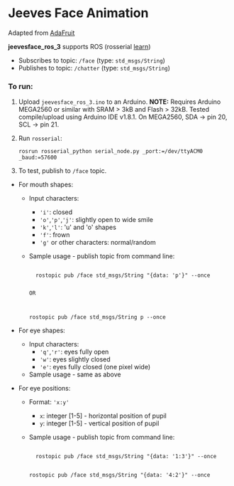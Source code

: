 # Jeeves Face Animation

Adapted from [AdaFruit](https://learn.adafruit.com/animating-multiple-led-backpacks)

**jeevesface_ros_3** supports ROS (rosserial [learn](http://wiki.ros.org/rosserial_arduino/Tutorials/Blink))

-  Subscribes to topic: `/face` (type: `std_msgs/String`)
-  Publishes to topic: `/chatter` (type: `std_msgs/String`)

### To run:

1. Upload `jeevesface_ros_3.ino` to an Arduino. **NOTE:** Requires Arduino MEGA2560 or similar with SRAM > 3kB and Flash > 32kB. Tested compile/upload using Arduino IDE v1.8.1. On MEGA2560, SDA -> pin 20, SCL -> pin 21.
2. Run `rosserial`:

    ```
    rosrun rosserial_python serial_node.py _port:=/dev/ttyACM0 _baud:=57600
    ```
3. To test, publish to `/face` topic.
  - For mouth shapes:
    - Input characters:
      - `'i'`: closed
      - `'o'`,`'p'`,`'j'`: slightly open to wide smile
      - `'k'`,`'l'`: 'u' and 'o' shapes
      - `'f'`: frown
      - `'g'` or other characters: normal/random
    - Sample usage - publish topic from command line:

        <code>
        rostopic pub /face std_msgs/String "{data: 'p'}" --once

        OR

        rostopic pub /face std_msgs/String p --once
        </code>

  - For eye shapes:
    - Input characters:
      - `'q'`,`'r'`: eyes fully open
      - `'w'`: eyes slightly closed
      - `'e'`: eyes fully closed (one pixel wide)
    - Sample usage - same as above
  - For eye positions:
    - Format: `'x:y'`
      - `x`: integer [1-5] - horizontal position of pupil
      - `y`: integer [1-5] - vertical position of pupil
    - Sample usage - publish topic from command line:

        <code>
        rostopic pub /face std_msgs/String "{data: '1:3'}" --once

        rostopic pub /face std_msgs/String "{data: '4:2'}" --once
        </code>
